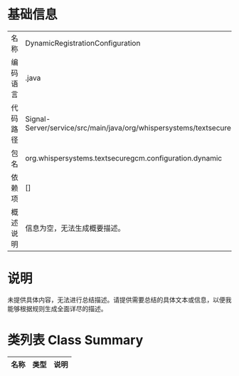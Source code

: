 # 基础信息

|      |      |
|------|------|
| 名称 | DynamicRegistrationConfiguration |
| 编码语言 | .java |
| 代码路径 | Signal-Server/service/src/main/java/org/whispersystems/textsecuregcm/configuration/dynamic/DynamicRegistrationConfiguration.java |
| 包名 | org.whispersystems.textsecuregcm.configuration.dynamic |
| 依赖项 | [] |
| 概述说明 | 信息为空，无法生成概要描述。 |

# 说明

未提供具体内容，无法进行总结描述。请提供需要总结的具体文本或信息，以便我能够根据规则生成全面详尽的描述。

# 类列表 Class Summary

| 名称   | 类型  | 说明 |
|-------|------|-------------|




